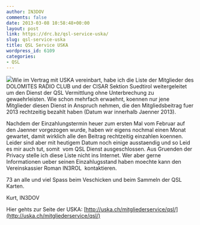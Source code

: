 ```yaml
---
author: IN3DOV
comments: false
date: 2013-03-08 10:58:48+00:00
layout: post
link: https://drc.bz/qsl-service-uska/
slug: qsl-service-uska
title: QSL Service USKA
wordpress_id: 6109
categories:
- QSL
---
```


![](http://uska.ch/typo3temp/pics/ef6d53fc8d.jpg)Wie im Vertrag mit USKA vereinbart, habe ich die Liste der Mitglieder des DOLOMITES RADIO CLUB und der CISAR Sektion Suedtirol weitergeleitet um den Dienst der QSL Vermittlung ohne Unterbrechung zu gewaehrleisten. Wie schon mehrfach erwaehnt, koennen nur jene Mitglieder diesen Dienst in Anspruch nehmen, die den Mitgliedsbeitrag fuer 2013 rechtzeitig bezahlt haben (Datum war innerhalb Jaenner 2013).

Nachdem der Einzahlungstermin heuer zum ersten Mal vom Februar auf den Jaenner vorgezogen wurde, haben wir eigens nochmal einen Monat gewartet, damit wirklich alle den Beitrag rechtzeitig einzahlen koennen. Leider sind aber mit heutigem Datum noch einige ausstaendig und so Leid es mir auch tut, somit  vom QSL Dienst ausgeschlossen. Aus Gruenden der Privacy stelle ich diese Liste nicht ins Internet. Wer aber gerne Informationen ueber seinen Einzahlugsstand haben moechte kann den Vereinskassier Roman IN3ROL  kontaktieren.

73 an alle und viel Spass beim Veschicken und beim Sammeln der QSL Karten.

Kurt, IN3DOV

Hier gehts zur Seite der USKA: [http://uska.ch/mitgliederservice/qsl/](http://uska.ch/mitgliederservice/qsl/)


